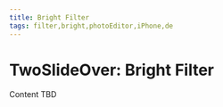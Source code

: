 ```yaml
---
title: Bright Filter
tags: filter,bright,photoEditor,iPhone,de
---
```


# TwoSlideOver: Bright Filter

Content TBD
